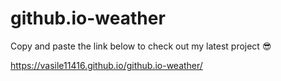 # github.io-weather

Copy and paste the link below to check out my latest project 😎

https://vasile11416.github.io/github.io-weather/ 
